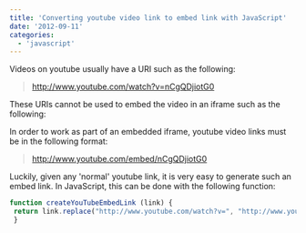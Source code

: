 ```yaml
---
title: 'Converting youtube video link to embed link with JavaScript'
date: '2012-09-11'
categories:
  - 'javascript'
---
```


Videos on youtube usually have a URI such as the following:

> http://www.youtube.com/watch?v=nCgQDjiotG0

These URIs cannot be used to embed the video in an iframe such as the following:

In order to work as part of an embedded iframe, youtube video links must be in the following format:

> http://www.youtube.com/embed/nCgQDjiotG0

Luckily, given any 'normal' youtube link, it is very easy to generate such an embed link. In JavaScript, this can be done with the following function:

```JavaScript
function createYouTubeEmbedLink (link) {
 return link.replace("http://www.youtube.com/watch?v=", "http://www.youtube.com/embed/");
 }

```
